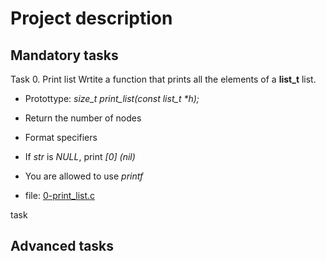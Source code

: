 # Project description

## Mandatory tasks

Task 0. Print list
Wrtite a function that prints all the elements of a __list_t__ list.
- Protottype: *_size_t print_list(const list_t *h);_*
- Return the number of nodes
- Format specifiers
- If _str_ is _NULL_, print _[0] (nil)_
- You are allowed to use _printf_

- file: [0-print_list.c](https://github.com/Reganmatics/alx-low_level_programming/blob/master/0x12-singly_linked_lists/0-print_list.c)

task 

## Advanced tasks
